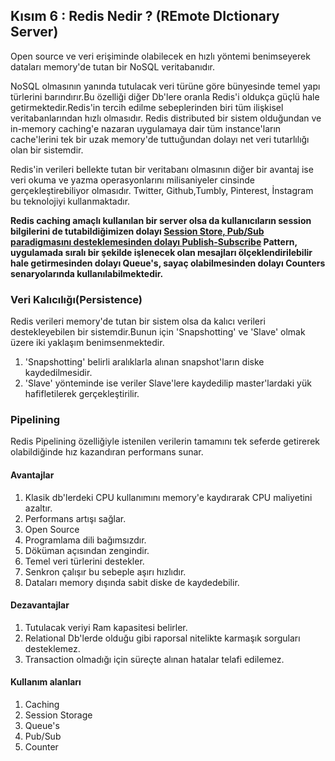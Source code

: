 ## Kısım 6 : Redis Nedir ? (REmote DIctionary Server)
Open source ve veri erişiminde olabilecek en hızlı yöntemi benimseyerek dataları memory'de tutan bir NoSQL veritabanıdır.

NoSQL olmasının yanında tutulacak veri türüne göre bünyesinde temel yapı türlerini barındırır.Bu özelliği diğer Db'lere oranla Redis'i oldukça güçlü hale getirmektedir.Redis'in tercih edilme sebeplerinden biri tüm ilişkisel veritabanlarından hızlı olmasıdır.
Redis distributed bir sistem olduğundan ve in-memory caching'e nazaran uygulamaya dair tüm instance'ların cache'lerini tek bir uzak memory'de tuttuğundan dolayı net veri tutarlılığı olan bir sistemdir.

Redis'in verileri bellekte tutan bir veritabanı olmasının diğer bir avantaj ise veri okuma ve yazma operasyonlarını milisaniyeler cinsinde gerçekleştirebiliyor olmasıdır.
Twitter, Github,Tumbly, Pinterest, İnstagram bu teknolojiyi kullanmaktadır.

<strong> Redis caching amaçlı kullanılan bir server olsa da kullanıcıların session bilgilerini de tutabildiğimizen dolayı <u>Session Store, Pub/Sub paradigmasını desteklemesinden dolayı Publish-Subscribe</u> Pattern, uygulamada sıralı bir şekilde işlenecek olan mesajları ölçeklendirilebilir hale getirmesinden dolayı Queue's, sayaç olabilmesinden dolayı Counters senaryolarında kullanılabilmektedir. </strong>

### Veri Kalıcılığı(Persistence)
Redis verileri memory'de tutan bir sistem olsa da kalıcı verileri destekleyebilen bir sistemdir.Bunun için 'Snapshotting' ve 'Slave' olmak üzere iki yaklaşım benimsenmektedir.
1. 'Snapshotting' belirli aralıklarla alınan snapshot'ların diske kaydedilmesidir.
2. 'Slave' yönteminde ise veriler Slave'lere kaydedilip master'lardaki yük hafifletilerek gerçekleştirilir.

### Pipelining
Redis Pipelining özelliğiyle istenilen verilerin tamamını tek seferde getirerek olabildiğinde hız kazandıran performans sunar.

#### Avantajlar
1. Klasik db'lerdeki CPU kullanımını memory'e kaydırarak CPU maliyetini azaltır.
2. Performans artışı sağlar.
3. Open Source
4. Programlama dili bağımsızdır.
5. Döküman açısından zengindir.
6. Temel veri türlerini destekler.
7. Senkron çalışır bu sebeple aşırı hızlıdır.
8. Dataları memory dışında sabit diske de kaydedebilir.

#### Dezavantajlar

1. Tutulacak veriyi Ram kapasitesi belirler.
2. Relational Db'lerde olduğu gibi raporsal nitelikte karmaşık sorguları desteklemez.
3. Transaction olmadığı için süreçte alınan hatalar telafi edilemez.
   
#### Kullanım alanları

1. Caching
2. Session Storage
3. Queue's
4. Pub/Sub
5. Counter
